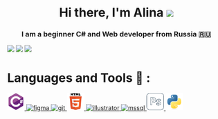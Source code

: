 <h1 align="center">Hi there, I'm Alina 
<img src="https://media4.giphy.com/media/v1.Y2lkPTc5MGI3NjExbTNxOWd6Y3JiZzV2amdyMGlibG9lZjk0YndlNmZiN3cwYWVpdmNtMiZlcD12MV9pbnRlcm5hbF9naWZfYnlfaWQmY3Q9cw/LpDmM2wSt6Hm5fKJVa/giphy.gif" height="32"/></h1>
<h3 align="center">I am a beginner C# and Web developer from Russia 🇷🇺</h3>

![](http://github-profile-summary-cards.vercel.app/api/cards/profile-details?username=All1nois&theme=nord_bright)
![](http://github-profile-summary-cards.vercel.app/api/cards/repos-per-language?username=All1nois&theme=nord_bright)
![](http://github-profile-summary-cards.vercel.app/api/cards/stats?username=All1nois&theme=nord_bright)

# Languages and Tools :mag_right: :
<p align="left"> <a href="https://www.w3schools.com/cs/" target="_blank" rel="noreferrer"> <img src="https://raw.githubusercontent.com/devicons/devicon/master/icons/csharp/csharp-original.svg" alt="csharp" width="40" height="40"/> </a> <a href="https://www.figma.com/" target="_blank" rel="noreferrer"> <img src="https://www.vectorlogo.zone/logos/figma/figma-icon.svg" alt="figma" width="40" height="40"/> </a> <a href="https://git-scm.com/" target="_blank" rel="noreferrer"> <img src="https://www.vectorlogo.zone/logos/git-scm/git-scm-icon.svg" alt="git" width="40" height="40"/> </a> <a href="https://www.w3.org/html/" target="_blank" rel="noreferrer"> <img src="https://raw.githubusercontent.com/devicons/devicon/master/icons/html5/html5-original-wordmark.svg" alt="html5" width="40" height="40"/> </a> <a href="https://www.adobe.com/in/products/illustrator.html" target="_blank" rel="noreferrer"> <img src="https://www.vectorlogo.zone/logos/adobe_illustrator/adobe_illustrator-icon.svg" alt="illustrator" width="40" height="40"/> </a> <a href="https://www.microsoft.com/en-us/sql-server" target="_blank" rel="noreferrer"> <img src="https://www.svgrepo.com/show/303229/microsoft-sql-server-logo.svg" alt="mssql" width="40" height="40"/> </a> <a href="https://www.photoshop.com/en" target="_blank" rel="noreferrer"> <img src="https://raw.githubusercontent.com/devicons/devicon/master/icons/photoshop/photoshop-line.svg" alt="photoshop" width="40" height="40"/> </a> <a href="https://www.python.org" target="_blank" rel="noreferrer"> <img src="https://raw.githubusercontent.com/devicons/devicon/master/icons/python/python-original.svg" alt="python" width="40" height="40"/> </a> </p>

